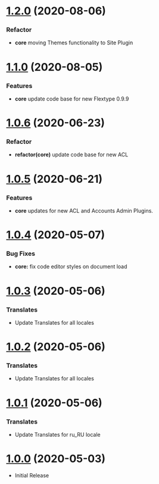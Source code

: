 <a name="1.2.0"></a>
# [1.2.0](https://github.com/flextype-plugins/themes-admin/compare/v1.1.0...v1.2.0) (2020-08-06)

### Refactor

* **core** moving Themes functionality to Site Plugin

<a name="1.1.0"></a>
# [1.1.0](https://github.com/flextype-plugins/themes-admin/compare/v1.0.6...v1.1.0) (2020-08-05)

### Features

* **core** update code base for new Flextype 0.9.9

<a name="1.0.6"></a>
# [1.0.6](https://github.com/flextype-plugins/themes-admin/compare/v1.0.5...v1.0.6) (2020-06-23)

### Refactor

* **refactor(core)** update code base for new ACL

<a name="1.0.5"></a>
# [1.0.5](https://github.com/flextype-plugins/themes-admin/compare/v1.0.4...v1.0.5) (2020-06-21)

### Features

* **core** updates for new ACL and Accounts Admin Plugins.

<a name="1.0.4"></a>
# [1.0.4](https://github.com/flextype-plugins/themes-admin/compare/v1.0.3...v1.0.4) (2020-05-07)

### Bug Fixes

* **core:** fix code editor styles on document load

<a name="1.0.3"></a>
# [1.0.3](https://github.com/flextype-plugins/themes-admin/compare/v1.0.2...v1.0.3) (2020-05-06)

### Translates

* Update Translates for all locales

<a name="1.0.2"></a>
# [1.0.2](https://github.com/flextype-plugins/themes-admin/compare/v1.0.1...v1.0.2) (2020-05-06)

### Translates

* Update Translates for all locales

<a name="1.0.1"></a>
# [1.0.1](https://github.com/flextype-plugins/themes-admin/compare/v1.0.0...v1.0.1) (2020-05-06)

### Translates

* Update Translates for ru_RU locale

<a name="1.0.0"></a>
# [1.0.0](https://github.com/flextype-plugins/themes-admin) (2020-05-03)
* Initial Release
